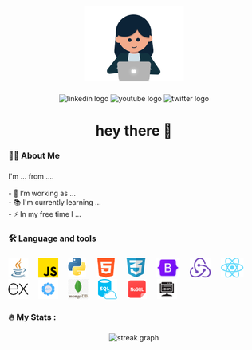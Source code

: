 <div align="center">
  <img height="150" src="giphy.gif"  />
</div>

###

<div align="center">
  <img src="https://img.shields.io/static/v1?message=LinkedIn&logo=linkedin&label=&color=0077B5&logoColor=white&labelColor=&style=for-the-badge" height="25" alt="linkedin logo"  />
  <img src="https://img.shields.io/static/v1?message=Youtube&logo=youtube&label=&color=FF0000&logoColor=white&labelColor=&style=for-the-badge" height="25" alt="youtube logo"  />
  <img src="https://img.shields.io/static/v1?message=Twitter&logo=twitter&label=&color=1DA1F2&logoColor=white&labelColor=&style=for-the-badge" height="25" alt="twitter logo"  />
</div>

###


<h1 align="center">hey there 👋</h1>

###

<h3 align="left">👩‍💻  About Me</h3>

###

<p align="left">I'm ... from ....<br><br>- 🔭 I’m working as ...<br>- 📚 I'm currently learning ...<br>- ⚡ In my free time I ...</p>

###

<h3 align="left">🛠 Language and tools</h3>

###

<div align="left">
  <img src="java-icon.png" height="40" alt="go logo"  />
  <img width="12" />
  <img src="javascript-icon.png" height="40" alt="rust logo"  />
  <img width="12" />
  <img src="python-icon.png" height="40" alt="ruby logo"  />
  <img width="12" />
  <img src="html-icon.png" height="40" alt="dot-net logo"  />
  <img width="12" />
  <img src="css-icon.png" height="40" alt="firebase logo"  />
  <img width="12" />
  <img src="bootstrap-icon.png" height="40" alt="amazonwebservices logo"  />
  <img width="12" />
  <img src="redux-icon.svg" height="40" alt="circleci logo"  />
  <img width="12" />
  <img src="react-icon.png" height="40" alt="kubernetes logo"  />
  <img width="12" />
  <img src="express-icon.png" height="40" alt="docker logo"  />
  <img width="12" />
  <img src="rest-api-icon.svg" height="40" alt="docker logo"  />
  <img width="12" />
  <img src="mongo-icon.jpeg" height="40" alt="docker logo"  />
  <img width="12" />
  <img src="aql-icon.png" height="40" alt="docker logo"  />
  <img width="12" />
  <img src="nosql-icon.png" height="40" alt="docker logo"  />
  <img width="12" />
  <img src="oop-icon.png" height="40" alt="docker logo"  />
</div>

###

<h3 align="left">🔥   My Stats :</h3>

###

<div align="center">
  <img src="https://streak-stats.demolab.com?user=maurodesouza&locale=en&mode=daily&theme=dark&hide_border=false&border_radius=5&order=3" height="220" alt="streak graph"  />
</div>

###
